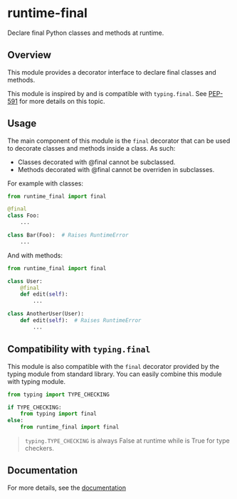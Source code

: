 # runtime-final
Declare final Python classes and methods at runtime.

## Overview
This module provides a decorator interface to declare final
classes and methods.

This module is inspired by and is compatible with `typing.final`.
See [PEP-591](https://www.python.org/dev/peps/pep-0591) for more
details on this topic.

## Usage
The main component of this module is the `final` decorator that
can be used to decorate classes and methods inside a class. As
such:

- Classes decorated with @final cannot be subclassed.
- Methods decorated with @final cannot be overriden in subclasses.

For example with classes:

```py
from runtime_final import final

@final
class Foo:
    ...

class Bar(Foo):  # Raises RuntimeError
    ...
```
And with methods:
```py
from runtime_final import final

class User:
    @final
    def edit(self):
        ...

class AnotherUser(User):
    def edit(self):  # Raises RuntimeError
        ...
```

## Compatibility with `typing.final`
This module is also compatible with the `final` decorator
provided by the typing module from standard library. You
can easily combine this module with typing module.

```py
from typing import TYPE_CHECKING

if TYPE_CHECKING:
    from typing import final
else:
    from runtime_final import final
```
> `typing.TYPE_CHECKING` is always False at runtime while is True for type checkers.

## Documentation
For more details, see the [documentation](https://github.com/nerdguyahmad/runtime-final/wiki)
